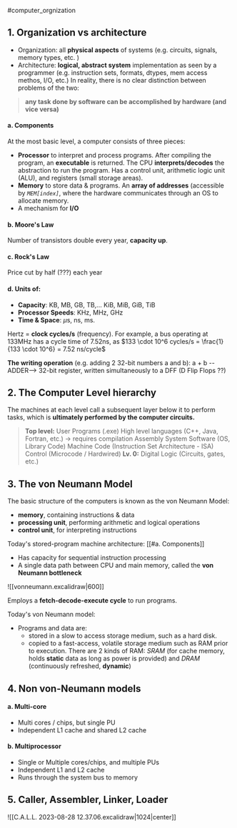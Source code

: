#computer_orgnization
## 1. Organization vs architecture
- Organization: all **physical aspects** of systems (e.g. circuits, signals, memory types, etc. )
- Architecture: **logical, abstract system** implementation as seen by a programmer (e.g. instruction sets, formats, dtypes, mem access methos, I/O, etc.) 
In reality, there is no clear distinction between problems of the two:

> **any task done by software can be accomplished by hardware (and vice versa)**
#### a. Components
At the most basic level, a computer consists of three pieces: 
- **Processor** to interpret and process programs. After compiling the program, an **executable** is returned. The CPU **interprets/decodes** the abstraction to run the program. Has a control unit, arithmetic logic unit (ALU), and registers (small storage areas).
- **Memory** to store data & programs. An **array of addresses** (accessible by *`MEM[index]`*, where the hardware communicates through an OS to allocate memory. 
- A mechanism for **I/O**

#### b. Moore's Law
Number of transistors double every year, **capacity up**.

#### c. Rock's Law
Price cut by half (???) each year

#### d. Units of:
- **Capacity**: KB, MB, GB, TB,... KiB, MiB, GiB, TiB
- **Processor Speeds**: KHz, MHz, GHz
- **Time & Space**: $\mu$s, ns, ms.

Hertz = **clock cycles/s** (frequency). For example, a bus operating at 133MHz has a cycle time of 7.52ns, as $133 \cdot 10^6 cycles/s = \frac{1}{133 \cdot 10^6} = 7.52 ns/cycle$

**The writing operation** (e.g. adding 2 32-bit numbers a and b):
a + b --ADDER--> 32-bit register, written simultaneously to a DFF (D Flip Flops ??)

## 2. The Computer Level hierarchy
The machines at each level call a subsequent layer below it to perform tasks, which is **ultimately performed by the computer circuits.**

 > **Top level:** User Programs (.exe)
 > High level languages (C++, Java, Fortran, etc.) -> requires compilation
 > Assembly
 > System Software (OS, Library Code)
 > Machine Code (Instruction Set Architecture - ISA)
 > Control (Microcode / Hardwired)
 > **Lv. 0:** Digital Logic (Circuits, gates, etc.)

## 3. The von Neumann Model
The basic structure of the computers is known as the von Neumann Model:
- **memory**, containing instructions & data
- **processing unit**, performing arithmetic and logical operations
- **control unit**, for interpreting instructions

Today's stored-program machine architecture: [[#a. Components]]
- Has capacity for sequential instruction processing
- A single data path between CPU and main memory, called the **von Neumann bottleneck**

![[vonneumann.excalidraw|600]]


Employs a **fetch-decode-execute cycle** to run programs.

Today's von Neumann model: 
- Programs and data are: 
	- stored in a slow to access storage medium, such as a hard disk. 
	- copied to a fast-access, volatile storage medium such as RAM prior to execution.
There are 2 kinds of RAM: *SRAM* (for cache memory, holds **static** data as long as power is provided) and *DRAM* (continuously refreshed, **dynamic**)

## 4. Non von-Neumann models
#### a. Multi-core
- Multi cores / chips, but single PU
- Independent L1 cache and shared L2 cache

#### b. Multiprocessor
- Single or Multiple cores/chips, and multiple PUs
- Independent L1 and L2 cache
- Runs through the system bus to memory

## 5. Caller, Assembler, Linker, Loader

![[C.A.L.L. 2023-08-28 12.37.06.excalidraw|1024|center]]